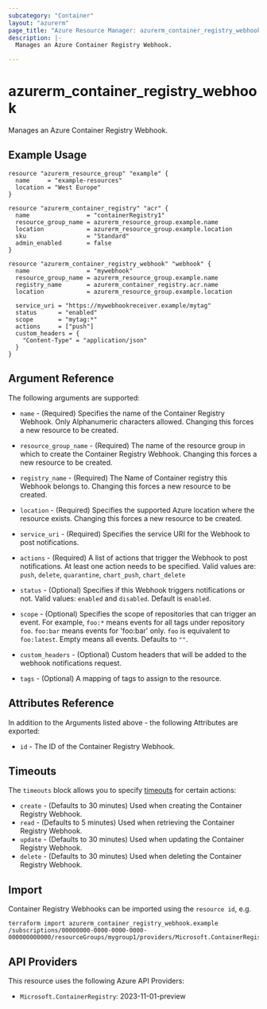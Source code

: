 ```yaml
---
subcategory: "Container"
layout: "azurerm"
page_title: "Azure Resource Manager: azurerm_container_registry_webhook"
description: |-
  Manages an Azure Container Registry Webhook.

---
```


# azurerm_container_registry_webhook

Manages an Azure Container Registry Webhook.

## Example Usage

```hcl
resource "azurerm_resource_group" "example" {
  name     = "example-resources"
  location = "West Europe"
}

resource "azurerm_container_registry" "acr" {
  name                = "containerRegistry1"
  resource_group_name = azurerm_resource_group.example.name
  location            = azurerm_resource_group.example.location
  sku                 = "Standard"
  admin_enabled       = false
}

resource "azurerm_container_registry_webhook" "webhook" {
  name                = "mywebhook"
  resource_group_name = azurerm_resource_group.example.name
  registry_name       = azurerm_container_registry.acr.name
  location            = azurerm_resource_group.example.location

  service_uri = "https://mywebhookreceiver.example/mytag"
  status      = "enabled"
  scope       = "mytag:*"
  actions     = ["push"]
  custom_headers = {
    "Content-Type" = "application/json"
  }
}
```

## Argument Reference

The following arguments are supported:

* `name` - (Required) Specifies the name of the Container Registry Webhook. Only Alphanumeric characters allowed. Changing this forces a new resource to be created.

* `resource_group_name` - (Required) The name of the resource group in which to create the Container Registry Webhook. Changing this forces a new resource to be created.

* `registry_name` - (Required) The Name of Container registry this Webhook belongs to. Changing this forces a new resource to be created.

* `location` - (Required) Specifies the supported Azure location where the resource exists. Changing this forces a new resource to be created.

* `service_uri` - (Required) Specifies the service URI for the Webhook to post notifications.

* `actions` - (Required) A list of actions that trigger the Webhook to post notifications. At least one action needs to be specified. Valid values are: `push`, `delete`, `quarantine`, `chart_push`, `chart_delete`

* `status` - (Optional) Specifies if this Webhook triggers notifications or not. Valid values: `enabled` and `disabled`. Default is `enabled`.

* `scope` - (Optional) Specifies the scope of repositories that can trigger an event. For example, `foo:*` means events for all tags under repository `foo`. `foo:bar` means events for 'foo:bar' only. `foo` is equivalent to `foo:latest`. Empty means all events. Defaults to `""`.

* `custom_headers` - (Optional) Custom headers that will be added to the webhook notifications request.

* `tags` - (Optional) A mapping of tags to assign to the resource.

## Attributes Reference

In addition to the Arguments listed above - the following Attributes are exported:

* `id` - The ID of the Container Registry Webhook.

## Timeouts

The `timeouts` block allows you to specify [timeouts](https://www.terraform.io/language/resources/syntax#operation-timeouts) for certain actions:

* `create` - (Defaults to 30 minutes) Used when creating the Container Registry Webhook.
* `read` - (Defaults to 5 minutes) Used when retrieving the Container Registry Webhook.
* `update` - (Defaults to 30 minutes) Used when updating the Container Registry Webhook.
* `delete` - (Defaults to 30 minutes) Used when deleting the Container Registry Webhook.

## Import

Container Registry Webhooks can be imported using the `resource id`, e.g.

```shell
terraform import azurerm_container_registry_webhook.example /subscriptions/00000000-0000-0000-0000-000000000000/resourceGroups/mygroup1/providers/Microsoft.ContainerRegistry/registries/myregistry1/webHooks/mywebhook1
```

## API Providers
<!-- This section is generated, changes will be overwritten -->
This resource uses the following Azure API Providers:

* `Microsoft.ContainerRegistry`: 2023-11-01-preview
